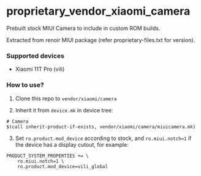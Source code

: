 # proprietary_vendor_xiaomi_camera

Prebuilt stock MIUI Camera to include in custom ROM builds.

Extracted from renoir MIUI package (refer proprietary-files.txt for version).

### Supported devices
* Xiaomi 11T Pro (vili)

### How to use?

1. Clone this repo to `vendor/xiaomi/camera`

2. Inherit it from `device.mk` in device tree:

```
# Camera
$(call inherit-product-if-exists, vendor/xiaomi/camera/miuicamera.mk)
```

3. Set `ro.product.mod_device` according to stock, and `ro.miui.notch=1` if the device has a display cutout, for example:

```
PRODUCT_SYSTEM_PROPERTIES += \
    ro.miui.notch=1 \
    ro.product.mod_device=vili_global
```
